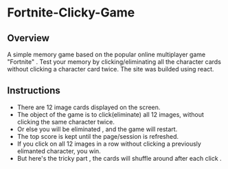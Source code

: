 # Fortnite-Clicky-Game

## Overview
A simple memory game based on the popular online multiplayer game "Fortnite" . Test your memory by clicking/eliminating all the character cards without clicking a character card twice. 
The site was builded using react.



## Instructions 
* There are 12 image cards displayed on the screen.
* The object of the game is to click(eliminate) all 12 images, without clicking the same character twice. 
* Or else you will be eliminated , and  the game will restart.
* The top score is kept until the page/session is refreshed.
* If you click on all 12 images in a row without clicking a previously elimanted character, you win.
* But here's the tricky part , the cards will shuffle around after each click .


